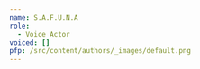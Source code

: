 ```yaml
---
name: S.A.F.U.N.A
role:
  - Voice Actor
voiced: []
pfp: /src/content/authors/_images/default.png
---
```

